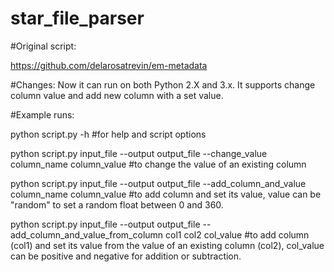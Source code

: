 # star_file_parser

#Original script: 

https://github.com/delarosatrevin/em-metadata

#Changes:
Now it can run on both Python 2.X and 3.x. It supports change column value and add new column with a set value.

#Example runs:

python script.py -h #for help and script options

python script.py input_file --output output_file --change_value column_name column_value #to change the value of an existing column

python script.py input_file --output output_file --add_column_and_value column_name column_value #to add column and set its value, value can be "random" to set a random float between 0 and 360.

python script.py input_file --output output_file --add_column_and_value_from_column col1 col2 col_value #to add column (col1) and set its value from the value of an existing column (col2), col_value can be positive and negative for addition or subtraction. 
